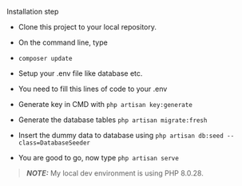 Installation step

-   Clone this project to your local repository.
-   On the command line, type
-   `composer update`
-   Setup your .env file like database etc.
-   You need to fill this lines of code to your .env

-   Generate key in CMD with `php artisan key:generate`
-   Generate the database tables `php artisan migrate:fresh`
-   Insert the dummy data to database using `php artisan db:seed --class=DatabaseSeeder`
-   You are good to go, now type `php artisan serve`

> **_NOTE:_** My local dev environment is using PHP 8.0.28.
